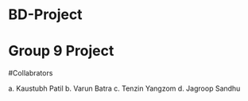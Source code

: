 # BD-Project

# Group 9 Project 

#Collabrators 

a. Kaustubh Patil
b. Varun Batra 
c. Tenzin Yangzom 
d. Jagroop Sandhu 
